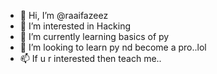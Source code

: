 - 👋 Hi, I’m @raaifazeez
- 👀 I’m interested in Hacking
- 🌱 I’m currently learning basics of py
- 💞️ I’m looking to learn py nd become a pro..lol
- 📫 If u r interested then teach me..

<!---
raaifazeez/raaifazeez is a ✨ special ✨ repository because its `README.md` (this file) appears on your GitHub profile.
You can click the Preview link to take a look at your changes.
--->
